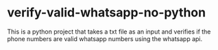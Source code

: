 # verify-valid-whatsapp-no-python
 This is a python project that takes a txt file as an input and verifies if the phone numbers are valid whatsapp numbers using the whatsapp api. 
